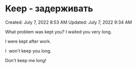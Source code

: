 # Keep - задерживать

Created: July 7, 2022 8:53 AM
Updated: July 7, 2022 9:34 AM

What problem was kept you? I waited you very long.

I were kept after work.

I  won't keep you long.

Don't keep me long!